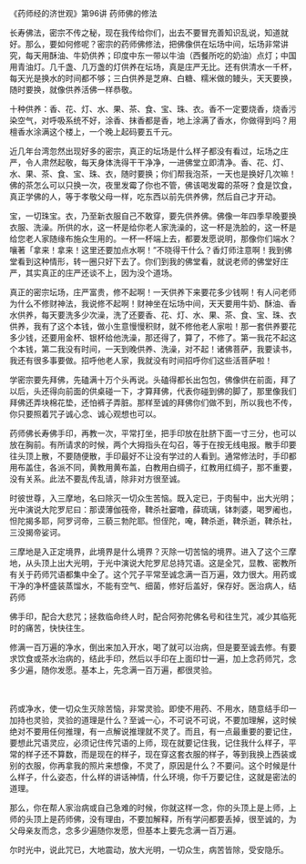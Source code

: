 《药师经的济世观》第96讲 药师佛的修法

长寿佛法，密宗不传之秘，现在我传给你们，出去不要冒充善知识乱说，知道就好。那么，要如何修呢？密宗的药师佛修法，把佛像供在坛场中间，坛场非常讲究，每天用酥油、牛奶供养；印度中东一带以牛油（西餐所吃的奶油）点灯；中国用青油灯。几千盏、几万盏的灯供养在坛场，真是庄严无比。还有供清水一千杯，每天光是换水的时间都不够；三白供养是芝麻、白糖、糯米做的鳗头，天天要换，随时要换，就像供养活佛一样恭敬。

十种供养：香、花、灯、水、果、茶、食、宝、珠、衣。香不一定要烧香，烧香污染空气，对呼吸系统不好，涂香、抹香都是香，地上涂满了香水，你做得到吗？用檀香水涂满这个楼上，一个晚上起码要五千元。

近几年台湾忽然出现好多的密宗，真正的坛场是什么样子都没有看过，坛场之庄严，令人肃然起敬，每天身体洗得干干净净，一进佛堂立即清净。香、花、灯、水、果、茶、食、宝、珠、衣，随时要换；你们帮我泡茶，一天也是换好几次嘛！佛的茶怎么可以只换一次，夜里发霉了你也不管，佛该喝发霉的茶呀？食是饮食，真正学佛的人，等于孝敬父母一样，吃东西以前先供养佛，然后自己才开动。

宝，一切珠宝。衣，乃至新衣服自己不敢穿，要先供养佛。佛像一年四季早晚要换衣服、洗澡。所供的水，这一杯是给你老人家洗澡的，这一杯是洗脸的，这一杯是给您老人家随缘布施众生用的。一杯一杯端上去，都要发愿说明，那像你们端水？嚷著「拿来！拿来！这里还要加点水啊！”不晓得干什么？香灯师注意啊！我到佛堂看到这种情形，转一圈只好下去了。你们到我的佛堂看，就说老师的佛堂好庄严，其实真正的庄严还谈不上，因为没个道场。

真正的密宗坛场，庄严富贵，修不起啊！一天供养下来要花多少钱啊！有人问老师为什么不修财神法，我说修不起啊！财神坐在坛场中间，天天要用牛奶、酥油、香水供养，每天要洗多少次澡，洗了还要香、花、灯、水、果、茶、食、宝、珠、衣供养，我有了这个本钱，做小生意慢慢积财，就不修他老人家啦！那一套供养要花多少钱，还要用金杯、银杯给他洗澡，那还得了，算了，不修了。第一我花不起这个本钱，第二我没有时间，一天到晚供养、洗澡，对不起！诸佛菩萨，我要读书，我还有很多事要做。招呼他老人家，我就没有时间招呼你们这些活菩萨啦！

学密宗要先拜佛，先磕满十万个头再说。头磕得都长出包包，佛像供在前面，拜了以后，头还得向前面的供桌碰一下，才算拜佛，代表你碰到佛的脚了，那里像我们拜佛还弄块棉花垫，还怕裤子弄脏。那样至诚的拜佛你们做不到，所以我也不传，你只要照着咒子诚心念、诚心观想也可以。

药师佛长寿佛手印，再教一次，平常打坐，把手印放在肚脐下面一寸三分，也可以放在胸前。有所请求的时候，两个大拇指头在勾召，等于在按无线电报。散手印要往头顶上散，不要随便散，手印最好不让没有学过的人看到。通常修法时，手印都用布盖住，各派不同，黄教用黄布盖，白教用白绸子，红教用红绸子，那不重要，没有关系。此法不要乱传乱请，除非对方很至诚。

时彼世尊，入三摩地，名曰除灭一切众生苦恼。既入定已，于肉髻中，出大光明；光中演说大陀罗尼曰：那谟薄伽筏帝，鞞杀社窭噜，薛琉璃，钵刺婆，喝罗阇也，怛陀揭多耶，阿罗诃帝，三藐三勃陀耶。怛侄陀，唵，鞞杀逝，鞞杀逝，鞞杀社，三没揭帝娑诃。

三摩地是入正定境界，此境界是什么境界？灭除一切苦恼的境界。进入了这个三摩地，从头顶上出大光明，于光中演说大陀罗尼总持咒语。这是全咒，显教、密教所有关于药师咒语都集中全了。这个咒子平常至诚念满一百万遍，效力很大。用药或干净的净杯盛装蒸馏水，不能有空气、细菌，修好后盖好，保存好。医治病人，结药师

佛手印，配合大悲咒；拯救临命终人时，配合阿弥陀佛名号和往生咒，减少其临死时的痛苦，快快往生。

修满一百万遍的净水，倒出来加入开水，喝了就可以治病，但是要至诚去修。有要求饮食或茶水治病的，结此手印，然后以手印在上面印廿一遍，加上念药师咒，念多少遍，随你发愿。基本上，先念满一百万遍，都很灵验。

　

药或净水，使一切众生灭除苦恼，非常灵验。即使不用药、不用水，随意结手印一加持也灵验，灵验的道理是什么？至诚一心，不可说不可说，不要加理解，这时候绝对不要用任何推理，有一点解说推理就不灵了。而且，有一点最重要的要记住，要想此咒语灵应，必须记住传咒语的上师，现在就要记住我，记住我什么样子，平常的样子还不算数，而是现在的样子，现在穿这套衣服的样子，等到我换上西装或别的衣服，你再拿我的照片来想像，不灵了，原因是什么？不要问。这个时候是什么样子，什么姿态，什么样的讲话神情，什么环境，你千万要记住，这就是密法的道理。

那么，你在帮人家治病或自己急难的时候，你就这样一念，你的头顶上是上师，上师的头顶上是药师佛，没有理由，不要加解释，所有学问都要丢掉，很至诚的，为父母亲友而念，念多少遍随你发愿，但基本上要先念满一百万遍。

尔时光中，说此咒已，大地震动，放大光明，一切众生，病苦皆除，受安隐乐。